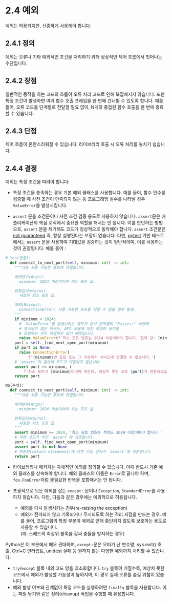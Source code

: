 # 2.4 예외

예외는 허용되지만, 신중하게 사용해야 합니다.

## 2.4.1 정의

예외는 오류나 기타 예외적인 조건을 처리하기 위해 정상적인 제어 흐름에서 벗어나는 수단입니다.

## 2.4.2 장점

일반적인 동작을 하는 코드의 흐름이 오류 처리 코드로 인해 복잡해지지 않습니다. 또한 특정 조건이 발생하면 여러 함수 호출 프레임을 한 번에 건너뛸 수 있도록 합니다. 예를 들어, 오류 코드를 단계별로 전달할 필요 없이, N개의 중첩된 함수 호출을 한 번에 종료할 수 있습니다.

## 2.4.3 단점

제어 흐름이 혼란스러워질 수 있습니다. 라이브러리 호출 시 오류 처리를 놓치기 쉽습니다.

## 2.4.4 결정

예외는 특정 조건을 따라야 합니다:

- 특정 조건을 충족하는 경우 기본 예외 클래스를 사용합니다. 예를 들어, 함수 인수를 검증할 때 사전 조건이 만족되지 않는 등 프로그래밍 실수를 나타낼 경우 `ValueError`를 발생시킵니다.

- `assert` 문을 조건문이나 사전 조건 검증 용도로 사용하지 않습니다. `assert`문은 애플리케이션의 핵심 로직에서 중요한 역할을 해서는 안 됩니다. 이를 판단하는 방법으로, `assert` 문을 제거해도 코드가 정상적으로 동작해야 합니다. `assert` 조건문은 [not guaranteed](https://docs.python.org/3/reference/simple_stmts.html#the-assert-statement) 즉, 항상 실행된다는 보장이 없습니다. 다만, [pytest](https://docs.pytest.org/en/stable/) 기반 테스트에서는 `assert` 문을 사용하여 기대값을 검증하는 것이 일반적이며, 이를 사용하는 것이 권장됩니다. 예를 들어 :

```python
# Yes(권장):
  def connect_to_next_port(self, minimum: int) -> int:
    """다음 사용 가능한 포트에 연결합니다.

    매개변수(Args):
      minimum: 1024 이상이어야 하는 포트 값.

    반환값(Returns):
      새로운 최소 포트 값.

    예외(Raises):
      ConnectionError: 사용 가능한 포트를 찾을 수 없을 경우 발생.
    """
    if minimum < 1024:
      # `ValueError`를 발생시키는 경우가 문서 문자열의 "Raises:" 섹션에
      # 명시되지 않은 이유는, API 오용에 대한 특정한 동작을
      # 보장하는 것이 적절하지 않기 때문입니다.
      raise ValueError(f'최소 포트 번호는 1024 이상이어야 합니다. 현재 값: {minimum}.')
    port = self._find_next_open_port(minimum)
    if port is None:
      raise ConnectionError(
          f'{minimum}번 포트 또는 그 이상에서 서비스에 연결할 수 없습니다.')
    # `assert`의 결과에 코드가 의존하지 않습니다.
    assert port >= minimum, (
        f'최소 포트가 {minimum}이어야 하는데, 예상치 못한 포트 {port}가 반환되었습니다.')
    return port
```

```python
No(주의):
  def connect_to_next_port(self, minimum: int) -> int:
    """다음 사용 가능한 포트에 연결합니다

    매개변수(Args):
      minimum: 1024 이상이어야 하는 포트 값.

    반환값(Returns):
      새로운 최소 포트 값.
    """
    assert minimum >= 1024, '최소 포트 번호는 적어도 1024 이상이어야 합니다.'
    # 아래 코드가 이전 `assert`에 의존합니다.
    port = self._find_next_open_port(minimum)
    assert port is not None
    # 반환문(return statement)에 대한 타입 검사가 `assert`에 의존합니다.
    return port
```

- 라이브러리나 패키지는 자체적인 예외를 정의할 수 있습니다. 이때 반드시 기존 예외 클래스를 상속해야 합니다. 예외 클래스의 이름은 `Error`로 끝나야 하며, `foo.FooError`처럼 불필요한 반복을 포함해서는 안 됩니다.

* 포괄적으로 모든 예외를 잡는 `except:` 문이나 `Exception`, `StandardError`를 사용하지 않습니다. 다만, 다음과 같은 경우에는 예외적으로 허용됩니다.

  - 예외를 다시 발생시키는 경우(re-raising the exception)
  - 예외가 전파되지 않고 기록되거나 무시되도록 하는 격리 지점을 만드는 경우. 예를 들어, 프로그램의 특정 부분이 예외로 인해 중단되지 않도록 보호하는 용도로 사용할 수 있습니다.  
    (예: 스레드의 최상위 블록을 감싸 충돌을 방지하는 경우)

Python은 이 부분에서 매우 관대하며, `except:`문은 오타가 난 변수명, sys.exit() 호출, Ctrl+C 인터럽트, unittest 실패 등 원하지 않는 다양한 예외까지 처리할 수 있습니다.

- `try`/`except` 블록 내의 코드 양을 최소화합니다. `try` 블록이 커질수록, 예상치 못한 코드에서 예외가 발생할 가능성이 높아지며, 이 경우 실제 오류를 숨길 위험이 있습니다.
- 예외 발생 여부와 관계없이 특정 코드를 실행하려면 `finally` 블록을 사용합니다. 이는 파일 닫기와 같은 정리(cleanup) 작업을 수행할 때 유용합니다.

